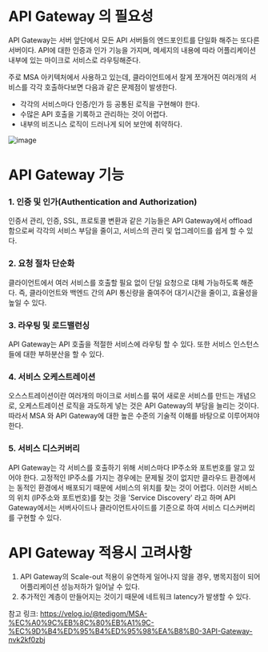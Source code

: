 # API Gateway 의 필요성

API Gateway는 서버 앞단에서 모든 API 서버들의 엔드포인트를 단일화 해주는 또다른 서버이다. API에 대한 인증과 인가 기능을 가지며, 메세지의 내용에 따라 어플리케이션 내부에 있는 마이크로 서비스로 라우팅해준다. 

주로 MSA 아키텍처에서 사용하고 있는데, 클라이언트에서 잘게 쪼개어진 여러개의 서비스를 각각 호출하다보면 다음과 같은 문제점이 발생한다. 
+ 각각의 서비스마다 인증/인가 등 공통된 로직을 구현해야 한다. 
+ 수많은 API 호출을 기록하고 관리하는 것이 어렵다. 
+ 내부의 비즈니스 로직이 드러나게 되어 보안에 취약하다. 

![image](https://user-images.githubusercontent.com/45115557/147713595-1bb0ca91-cd47-4bc1-bd1b-12433b2dc262.png)


# API Gateway 기능
### 1. 인증 및 인가(Authentication and Authorization) 

인증서 관리, 인증, SSL, 프로토콜 변환과 같은 기능들은 API Gateway에서 offload 함으로써 각각의 서비스 부담을 줄이고, 서비스의 관리 및 업그레이드를 쉽게 할 수 있다. 

### 2. 요청 절차 단순화

클라이언트에서 여러 서비스를 호출할 필요 없이 단일 요청으로 대체 가능하도록 해준다. 즉, 클라이언트와 백엔드 간의 API 통신량을 줄여주어 대기시간을 줄이고, 효율성을 높일 수 있다. 

### 3. 라우팅 및 로드밸런싱

API Gateway는 API 호출을 적절한 서비스에 라우팅 할 수 있다. 또한 서비스 인스턴스들에 대한 부하분산을 할 수 있다. 

### 4. 서비스 오케스트레이션

오스스트레이션이란 여러개의 마이크로 서비스를 묶어 새로운 서비스를 만드는 개념으로, 오케스트레이션 로직을 과도하게 넣는 것은 API Gateway의 부담을 늘리는 것이다. 따라서 MSA 와 API Gateway에 대한 높은 수준의 기술적 이해를 바탕으로 이루어져야 한다. 

### 5. 서비스 디스커버리

API Gateway는 각 서비스를 호출하기 위해 서비스마다 IP주소와 포트번호를 알고 있어야 한다. 고정적인 IP주소를 가지는 경우에는 문제될 것이 없지만 클라우드 환경에서는 동적인 환경에서 배포되기 때문에 서비스의 위치를 찾는 것이 어렵다. 이러한 서비스의 위치 (IP주소와 포트번호)를 찾는 것을 'Service Discovery' 라고 하며 API Gateway에서는 서버사이드나 클라이언트사이드를 기준으로 하여 서비스 디스커버리를 구현할 수 있다. 


# API Gateway 적용시 고려사항

1. API Gateway의 Scale-out 적용이 유연하게 일어나지 않을 경우, 병목지점이 되어 어플리케이션 성능저하가 일어날 수 있다. 
2. 추가적인 계층이 만들어지는 것이기 때문에 네트워크 latency가 발생할 수 있다. 










참고 링크:
https://velog.io/@tedigom/MSA-%EC%A0%9C%EB%8C%80%EB%A1%9C-%EC%9D%B4%ED%95%B4%ED%95%98%EA%B8%B0-3API-Gateway-nvk2kf0zbj
